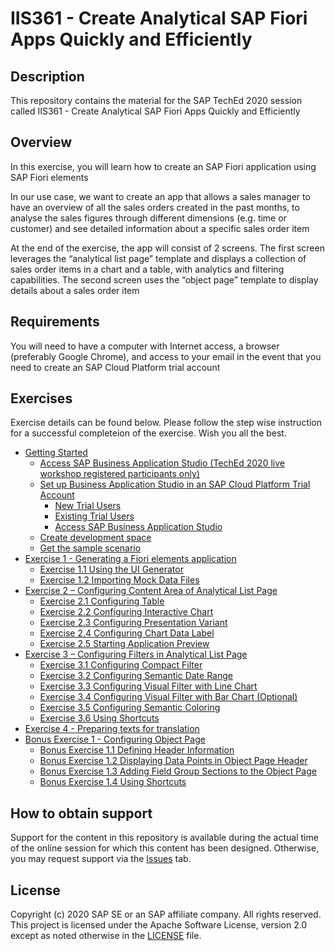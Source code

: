 # IIS361 - Create Analytical SAP Fiori Apps Quickly and Efficiently

## Description

This repository contains the material for the SAP TechEd 2020 session called IIS361 - Create Analytical SAP Fiori Apps Quickly and Efficiently  

## Overview

In this exercise, you will learn how to create an SAP Fiori application using SAP Fiori elements

In our use case, we want to create an app that allows a sales manager to have an overview of all the sales orders created in the past months, to analyse the sales figures through different dimensions (e.g. time or customer) and see detailed information about a specific sales order item

At the end of the exercise, the app will consist of 2 screens. The first screen leverages the “analytical list page” template and displays a collection of sales order items in a chart and a table, with analytics and filtering capabilities. The second screen uses the “object page” template to display details about a sales order item


## Requirements

You will need to have a computer with Internet access, a browser (preferably Google Chrome), and access to your email in the event that you need to create an SAP Cloud Platform trial account

## Exercises

Exercise details can be found below. Please follow the step wise instruction for a successful completeion of the exercise.
Wish you all the best.

- [Getting Started](exercises/ex0#getting-started---setting-up-your-development-environment)
  - [Access SAP Business Application Studio (TechEd 2020 live workshop registered participants only)](exercises/ex0#access-sap-business-application-studio-teched-2020-live-workshop-registered-participants-only)
  - [Set up Business Application Studio in an SAP Cloud Platform Trial Account](exercises/ex0#set-up-business-application-studio-in-an-sap-cloud-platform-trial-account)
    - [New Trial Users](exercises/ex0#new-trial-users)
    - [Existing Trial Users](exercises/ex0#existing-trial-users)
    - [Access SAP Business Application Studio](exercises/ex0#access-sap-business-application-studio)
  - [Create development space](exercises/ex0#create-dev-space)
  - [Get the sample scenario](exercises/ex0#get-the-sample-scenario)
- [Exercise 1 - Generating a Fiori elements application](exercises/ex1/README.md)
  - [Exercise 1.1 Using the UI Generator](exercises/ex1#exercise-11-using-the-ui-generator)
  - [Exercise 1.2 Importing Mock Data Files](exercises/ex1#exercise-12-importing-mock-data-files)
- [Exercise 2 – Configuring Content Area of Analytical List Page](exercises/ex2/README.md)
  - [Exercise 2.1 Configuring Table](exercises/ex2#exercise-21-configuring-table)
  - [Exercise 2.2 Configuring Interactive Chart](exercises/ex2#exercise-22-configuring-interactive-chart)
  - [Exercise 2.3 Configuring Presentation Variant](exercises/ex2#exercise-23-configuring-presentation-variant)
  - [Exercise 2.4 Configuring Chart Data Label](exercises/ex2#exercise-24-configuring-chart-data-label)
  - [Exercise 2.5 Starting Application Preview](exercises/ex2#exercise-25-starting-application-preview)
- [Exercise 3 – Configuring Filters in Analytical List Page](exercises/ex3/README.md)
  - [Exercise 3.1 Configuring Compact Filter](exercises/ex3#exercise-31-configuring-compact-filter)
  - [Exercise 3.2 Configuring Semantic Date Range](exercises/ex3#exercise-32-configuring-semantic-date-range)
  - [Exercise 3.3 Configuring Visual Filter with Line Chart](exercises/ex3#exercise-33-configuring-visual-filter-with-line-chart)
  - [Exercise 3.4 Configuring Visual Filter with Bar Chart (Optional)](exercises/ex3#exercise-34-configuring-visual-filter-with-bar-chart-optional)
  - [Exercise 3.5 Configuring Semantic Coloring](exercises/ex3#exercise-35-configuring-semantic-coloring)
  - [Exercise 3.6 Using Shortcuts](exercises/ex3#exercise-36-using-shortcuts)
- [Exercise 4 - Preparing texts for translation](exercises/ex4/README.md)
- [Bonus Exercise 1 - Configuring Object Page](exercises/ex5/README.md)
  - [Bonus Exercise 1.1 Defining Header Information](exercises/ex5#bonus-exercise-11-defining-header-information)
  - [Bonus Exercise 1.2 Displaying Data Points in Object Page Header](exercises/ex5#bonus-exercise-12-displaying-data-points-in-object-page-header)
  - [Bonus Exercise 1.3 Adding Field Group Sections to the Object Page](exercises/ex5#bonus-exercise-13-adding-field-group-sections-to-the-object-page)
  - [Bonus Exercise 1.4 Using Shortcuts](exercises/ex5#bonus-exercise-14-using-shortcuts)

## How to obtain support

Support for the content in this repository is available during the actual time of the online session for which this content has been designed. Otherwise, you may request support via the [Issues](../../issues) tab.

## License

Copyright (c) 2020 SAP SE or an SAP affiliate company. All rights reserved. This project is licensed under the Apache Software License, version 2.0 except as noted otherwise in the [LICENSE](LICENSES/Apache-2.0.txt) file.

